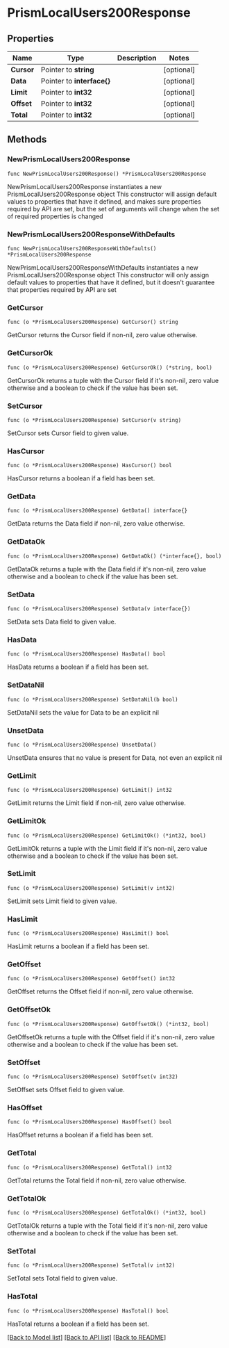 # PrismLocalUsers200Response

## Properties

Name | Type | Description | Notes
------------ | ------------- | ------------- | -------------
**Cursor** | Pointer to **string** |  | [optional] 
**Data** | Pointer to **interface{}** |  | [optional] 
**Limit** | Pointer to **int32** |  | [optional] 
**Offset** | Pointer to **int32** |  | [optional] 
**Total** | Pointer to **int32** |  | [optional] 

## Methods

### NewPrismLocalUsers200Response

`func NewPrismLocalUsers200Response() *PrismLocalUsers200Response`

NewPrismLocalUsers200Response instantiates a new PrismLocalUsers200Response object
This constructor will assign default values to properties that have it defined,
and makes sure properties required by API are set, but the set of arguments
will change when the set of required properties is changed

### NewPrismLocalUsers200ResponseWithDefaults

`func NewPrismLocalUsers200ResponseWithDefaults() *PrismLocalUsers200Response`

NewPrismLocalUsers200ResponseWithDefaults instantiates a new PrismLocalUsers200Response object
This constructor will only assign default values to properties that have it defined,
but it doesn't guarantee that properties required by API are set

### GetCursor

`func (o *PrismLocalUsers200Response) GetCursor() string`

GetCursor returns the Cursor field if non-nil, zero value otherwise.

### GetCursorOk

`func (o *PrismLocalUsers200Response) GetCursorOk() (*string, bool)`

GetCursorOk returns a tuple with the Cursor field if it's non-nil, zero value otherwise
and a boolean to check if the value has been set.

### SetCursor

`func (o *PrismLocalUsers200Response) SetCursor(v string)`

SetCursor sets Cursor field to given value.

### HasCursor

`func (o *PrismLocalUsers200Response) HasCursor() bool`

HasCursor returns a boolean if a field has been set.

### GetData

`func (o *PrismLocalUsers200Response) GetData() interface{}`

GetData returns the Data field if non-nil, zero value otherwise.

### GetDataOk

`func (o *PrismLocalUsers200Response) GetDataOk() (*interface{}, bool)`

GetDataOk returns a tuple with the Data field if it's non-nil, zero value otherwise
and a boolean to check if the value has been set.

### SetData

`func (o *PrismLocalUsers200Response) SetData(v interface{})`

SetData sets Data field to given value.

### HasData

`func (o *PrismLocalUsers200Response) HasData() bool`

HasData returns a boolean if a field has been set.

### SetDataNil

`func (o *PrismLocalUsers200Response) SetDataNil(b bool)`

 SetDataNil sets the value for Data to be an explicit nil

### UnsetData
`func (o *PrismLocalUsers200Response) UnsetData()`

UnsetData ensures that no value is present for Data, not even an explicit nil
### GetLimit

`func (o *PrismLocalUsers200Response) GetLimit() int32`

GetLimit returns the Limit field if non-nil, zero value otherwise.

### GetLimitOk

`func (o *PrismLocalUsers200Response) GetLimitOk() (*int32, bool)`

GetLimitOk returns a tuple with the Limit field if it's non-nil, zero value otherwise
and a boolean to check if the value has been set.

### SetLimit

`func (o *PrismLocalUsers200Response) SetLimit(v int32)`

SetLimit sets Limit field to given value.

### HasLimit

`func (o *PrismLocalUsers200Response) HasLimit() bool`

HasLimit returns a boolean if a field has been set.

### GetOffset

`func (o *PrismLocalUsers200Response) GetOffset() int32`

GetOffset returns the Offset field if non-nil, zero value otherwise.

### GetOffsetOk

`func (o *PrismLocalUsers200Response) GetOffsetOk() (*int32, bool)`

GetOffsetOk returns a tuple with the Offset field if it's non-nil, zero value otherwise
and a boolean to check if the value has been set.

### SetOffset

`func (o *PrismLocalUsers200Response) SetOffset(v int32)`

SetOffset sets Offset field to given value.

### HasOffset

`func (o *PrismLocalUsers200Response) HasOffset() bool`

HasOffset returns a boolean if a field has been set.

### GetTotal

`func (o *PrismLocalUsers200Response) GetTotal() int32`

GetTotal returns the Total field if non-nil, zero value otherwise.

### GetTotalOk

`func (o *PrismLocalUsers200Response) GetTotalOk() (*int32, bool)`

GetTotalOk returns a tuple with the Total field if it's non-nil, zero value otherwise
and a boolean to check if the value has been set.

### SetTotal

`func (o *PrismLocalUsers200Response) SetTotal(v int32)`

SetTotal sets Total field to given value.

### HasTotal

`func (o *PrismLocalUsers200Response) HasTotal() bool`

HasTotal returns a boolean if a field has been set.


[[Back to Model list]](../README.md#documentation-for-models) [[Back to API list]](../README.md#documentation-for-api-endpoints) [[Back to README]](../README.md)


